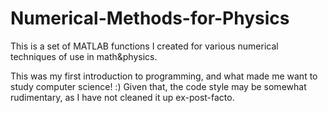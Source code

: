 # Numerical-Methods-for-Physics

This is a set of MATLAB functions I created for various numerical techniques of use in math&physics. 

This was my first introduction to programming, and what made me want to study computer science! :) 
Given that, the code style may be somewhat rudimentary, as I have not cleaned it up ex-post-facto.
